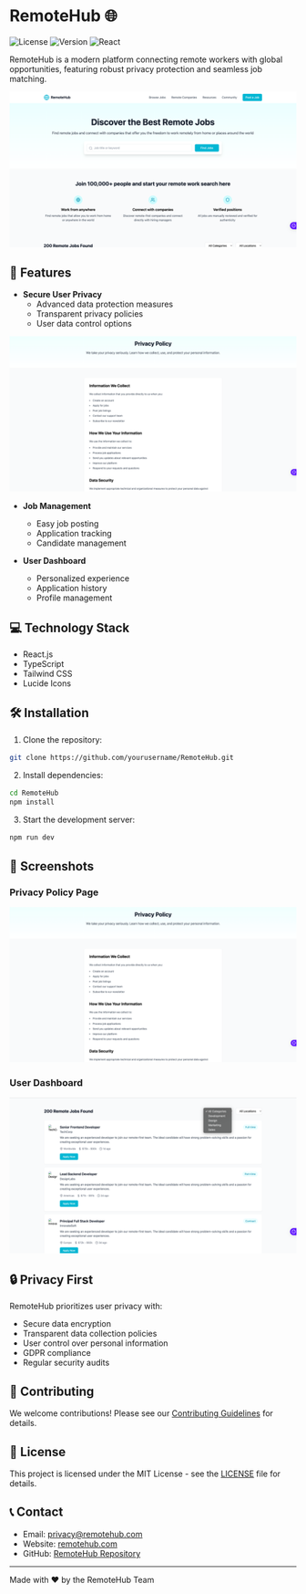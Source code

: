 # RemoteHub 🌐

![License](https://img.shields.io/badge/license-MIT-blue.svg)
![Version](https://img.shields.io/badge/version-1.0.0-green.svg)
![React](https://img.shields.io/badge/React-18.x-61dafb.svg)

RemoteHub is a modern platform connecting remote workers with global opportunities, featuring robust privacy protection and seamless job matching.

![RemoteHub Dashboard](./public/assets/Screenshot%202025-01-28%20at%2011.11.22.png)

## 🚀 Features

- **Secure User Privacy**
	- Advanced data protection measures
	- Transparent privacy policies
	- User data control options

![Privacy Features](./public/assets/Screenshot%202025-01-28%20at%2011.13.45.png)

- **Job Management**
	- Easy job posting
	- Application tracking
	- Candidate management

- **User Dashboard**
	- Personalized experience
	- Application history
	- Profile management

## 💻 Technology Stack

- React.js
- TypeScript
- Tailwind CSS
- Lucide Icons

## 🛠️ Installation

1. Clone the repository:

```bash
git clone https://github.com/yourusername/RemoteHub.git
```

2. Install dependencies:

```bash
cd RemoteHub
npm install
```

3. Start the development server:

```bash
npm run dev
```

## 📱 Screenshots

### Privacy Policy Page

![Privacy Policy](./public/assets/Screenshot%202025-01-28%20at%2011.13.45.png)

### User Dashboard

![User Dashboard](./public/assets/Screenshot%202025-01-28%20at%2011.11.56.png)

## 🔒 Privacy First

RemoteHub prioritizes user privacy with:

- Secure data encryption
- Transparent data collection policies
- User control over personal information
- GDPR compliance
- Regular security audits

## 🤝 Contributing

We welcome contributions! Please see our [Contributing Guidelines](CONTRIBUTING.md) for details.

## 📄 License

This project is licensed under the MIT License - see the [LICENSE](LICENSE) file for details.

## 📞 Contact

- Email: privacy@remotehub.com
- Website: [remotehub.com](https://remotehub.com)
- GitHub: [RemoteHub Repository](https://github.com/yourusername/RemoteHub)

---

Made with ❤️ by the RemoteHub Team
